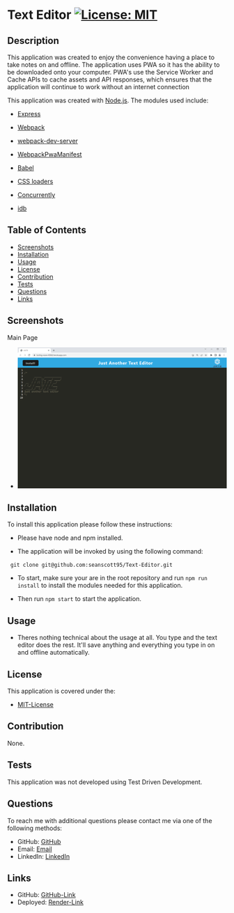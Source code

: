 # Text Editor [![License: MIT](https://img.shields.io/badge/License-MIT-yellow.svg)](https://opensource.org/licenses/MIT)

## Description
<p> This application was created to enjoy the convenience having a place to take notes on and offline. The application uses PWA so it has the ability to be downloaded onto your computer. PWA's use the Service Worker and Cache APIs to cache assets and API responses, which ensures that the application will continue to work without an internet connection</p>

This application was created with [Node.js](https://nodejs.org/en/). The modules used include:

- [Express](https://expressjs.com/)

- [Webpack](https://webpack.js.org/)

- [webpack-dev-server](https://webpack.js.org/configuration/dev-server/)

- [WebpackPwaManifest](https://www.npmjs.com/package/webpack-pwa-manifest)

- [Babel](https://babeljs.io/)

- [CSS loaders](https://www.npmjs.com/package/css-loader)

- [Concurrently](https://www.npmjs.com/package/concurrently)

- [idb](https://www.npmjs.com/package/idb)

    
## Table of Contents 
- [Screenshots](#Screenshots)
- [Installation](#Installation)
- [Usage](#Usage)
- [License](#License)
- [Contribution](#Contribution)
- [Tests](#Tests)
- [Questions](#Questions)
- [Links](#Links)

## Screenshots

<p>Main Page</p>

- ![Main-Page](./client/src/images/jate.png)

## Installation 
<p>To install this application please follow these instructions:</p>

- Please have node and npm installed.

- The application will be invoked by using the following command:

 ```
  git clone git@github.com:seanscott95/Text-Editor.git
 ```

- To start, make sure your are in the root repository and run ```npm run install``` to install the modules needed for this application.

- Then run ```npm start``` to start the application.

## Usage 
- Theres nothing technical about the usage at all. You type and the text editor does the rest. It'll save anything and everything you type in on and offline automatically.

## License 
<p> This application is covered under the:</p>

- [MIT-License](https://opensource.org/licenses/MIT)

## Contribution 
<p> None.</p>

## Tests 
<p> This application was not developed using Test Driven Development.</p>

## Questions 
<p> To reach me with additional questions please contact me via one of the following methods: </p>

- GitHub: [GitHub](https://github.com/seanscott95)
- Email: [Email](mailto:seanms418@gmail.com)
- LinkedIn: [LinkedIn](https://www.linkedin.com/in/sean-scott-18ba07225/)

## Links
- GitHub: [GitHub-Link](https://github.com/seanscott95/Text-Editor)
- Deployed: [Render-Link](https://text-editor-6b26.onrender.com)
